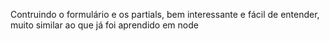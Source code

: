 Contruindo o formulário e os partials, bem interessante e fácil de entender, muito similar ao que já
foi aprendido em node
